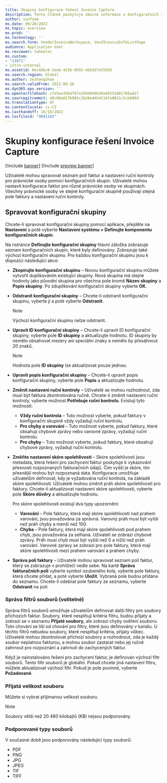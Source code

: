 ```yaml
---
title: Skupiny konfigurace řešení Invoice Capture
description: Tento článek poskytuje obecné informace o konfiguračních skupinách v řešení Invoice Capture.
author: sunfzam
ms.date: 09/28/2022
ms.topic: overview
ms.prod: ''
ms.technology: ''
ms.search.form: VendorInvoiceWorkspace, VendInvoiceInfoListPage
audience: Application User
ms.reviewer: twheeloc
ms.custom:
- "13971"
- intro-internal
ms.assetid: 0ec4dbc0-2eeb-423b-8592-4b5d37e559d3
ms.search.region: Global
ms.author: zezhangzhao
ms.search.validFrom: 2022-09-28
ms.dyn365.ops.version: ''
ms.openlocfilehash: cfe5ae35b4f87a350d944b30a49251081766ad27
ms.sourcegitcommit: 40c80a617b903c2b26e44b41147e0021c5cb680d
ms.translationtype: HT
ms.contentlocale: cs-CZ
ms.lasthandoff: 10/18/2022
ms.locfileid: "9691142"
---
```

# <a name="invoice-capture-solution-configuration-groups"></a>Skupiny konfigurace řešení Invoice Capture

[!include [banner](../includes/banner.md)]
[!include [preview banner](../includes/preview-banner.md)]

Uživatelé mohou spravovat seznam polí faktur a nastavení ruční kontroly pro právnické osoby pomocí konfiguračních skupin. Uživatelé mohou nastavit konfigurace faktur pro různé právnické osoby ve skupinách. Všechny právnické osoby ve stejné konfigurační skupině používají stejná pole faktury a nastavení ruční kontroly.

## <a name="manage-configuration-groups"></a>Spravovat konfigurační skupiny

Chcete-li spravovat konfigurační skupiny pomocí aplikace, přejděte na **Nastavení** a poté vyberte **Nastavení systému \> Definujte komponentu konfiguračních skupin**.

Na nstránce **Definujte konfigurační skupiny** hlavní záložka zobrazuje seznam konfiguračních skupin, které byly definovány. Zobrazuje také výchozí konfigurační skupinu. Pro každou konfigurační skupinu jsou k dispozici následující akce:

- **Zkopírujte konfigurační skupinu** – Novou konfigurační skupinu můžete vytvořit duplikováním existující skupiny. Nová skupina má stejné hodnoty jako původní skupina pro všechna pole kromě **Název skupiny** a **Popis skupiny**. Po zduplikování konfigurační skupiny vyberte **OK**.
- **Odstranit konfigurační skupiny** – Chcete-li odstranit konfigurační skupinu, vyberte ji a poté vyberte **Odstranit**.

    > [!NOTE]
    > Výchozí konfigurační skupinu nelze odstranit.

- **Upravit ID konfigurační skupiny** – Chcete-li upravit ID konfigurační skupiny, vyberte pole **ID skupiny** a aktualizujte hodnotu. ID skupiny by nemělo obsahovat mezery ani speciální znaky a nemělo by přesáhnout 20 znaků.

    > [!NOTE]
    > Hodnota pole **ID skupiny** lze aktualizovat pouze jednou.

- **Upravit popis konfigurační skupiny** – Chcete-li upravit popis konfigurační skupiny, vyberte pole **Popis** a aktualizujte hodnotu.
- **Změnit nastavení ruční kontroly** – Uživatelé se mohou rozhodnout, zda musí být faktura zkontrolována ručně. Chcete-li změnit nastavení ruční kontroly, vyberte možnost **Potřebuje ruční kontrolu**. Existují tyto možnosti:

    - **Vždy ruční kontrola** – Tuto možnost vyberte, pokud faktury v konfigurační skupině vždy vyžadují ruční kontrolu.
    - **Pro chyby a varování** – Tuto možnost vyberte, pokud faktury, které obsahují chybové zprávy nebo varovné zprávy, vyžadují ruční kontrolu.
    - **Pro chyby** – Tuto možnost vyberte, pokud faktury, které obsahují chybové zprávy, vyžadují ruční kontrolu.

- **Změňte nastavení skóre spolehlivosti** – Skóre spolehlivosti jsou metadata, která řešení pro zachycení faktur poskytuje k vykazování přesnosti rozpoznaných fakturačních údajů. Čím vyšší je skóre, tím přesnější mohou být rozpoznaná data. Konfigurace umožňuje uživatelům definovat, kdy je vyžadována ruční kontrola, na základě skóre spolehlivosti. Uživatelé mohou změnit práh skóre spolehlivosti pro faktury. Chcete-li aktualizovat nastavení skóre spolehlivosti, vyberte pole **Skóre důvěry** a aktualizujte hodnotu.

    Pro skóre spolehlivosti existují dva typy upozornění:

    - **Varování** – Pole faktury, která mají skóre spolehlivosti nad prahem varování, jsou považována za správná. Varovný práh musí být vyšší než práh chyby a menší než 100.
    - **Chyba** – Pole faktury, která mají skóre spolehlivosti pod prahem chyb, jsou považována za selhaná. Uživateli se zobrazí chybové zprávy. Práh musí chyb musí být vyšší než 0 a nižší než práh varování. Varovné zprávy se zobrazí pro pole faktury, která mají skóre spolehlivosti mezi prahem varování a prahem chyby.

- **Správa polí faktury** – Uživatelé mohou spravovat seznam polí faktur, který se zobrazuje v prohlížeči vedle sebe. Na kartě **Správa fakturačních polí** vyberte symbol ozubeného kola, vyberte pole faktury, která chcete přidat, a poté vyberte **Uložit**. Vybraná pole budou přidána do seznamu. Chcete-li odebrat pole faktury ze seznamu, vyberte **Odstranit** na poli.

### <a name="manage-file-filters-optional"></a>Správa filtrů souborů (volitelné)

Správa filtrů souborů umožňuje uživatelům definovat další filtry pro soubory příchozích faktur. Soubory, které nesplňují kritéria filtru, budou přijaty a zobrazí se v seznamu **Přijaté soubory**, ale zobrazí chyby ověření souboru. Toto chování se liší od chování pro filtry, které jsou definovány v kanálu. U těchto filtrů nebudou soubory, které nesplňují kritéria, přijaty vůbec. Uživatelé mohou zkontrolovat příchozí soubory a rozhodnout, zda je každý soubor neplatnou fakturou, a mohou soubor zastarat nebo jej ručně zahrnout pro rozpoznání a zahrnutí do zachycených faktur.

Když je nainstalováno řešení pro zachycení faktur, je definován výchozí filtr souborů. Tento filtr souborů je globální. Pokud chcete jiná nastavení filtru, můžete aktualizovat výchozí filtr. Pokud je pole povinné, vyberte **Požadované**. 

### <a name="accepted-file-size"></a>Přijatá velikost souboru

Můžete si vybrat přijímanou velikost souboru.

> [!NOTE]
> Soubory větší než 20 480 kilobajtů (KB) nejsou podporovány.

### <a name="supported-file-types"></a>Podporované typy souborů

V současné době jsou podporovány následující typy souborů:

- PDF
- PNG
- JPG
- JPEG
- TIF
- TIFF
